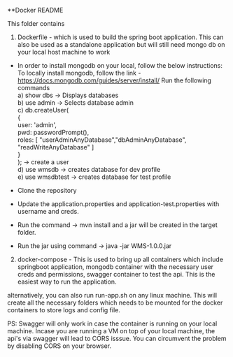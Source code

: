 **Docker README

This folder contains 
1. Dockerfile - which is used to build the spring boot application. This can also be used as a standalone application but will still need mongo db on your local host machine to work

- In order to install mongodb on your local, follow the below instructions:
To locally install mongodb, follow the link - https://docs.mongodb.com/guides/server/install/
 Run the following commands <br />
  a) show dbs -> Displays databases <br />
  b) use admin -> Selects database admin <br /> 
  c) db.createUser(    <br />
  {   <br />
    user: 'admin',  <br />
    pwd: passwordPrompt(),  <br />
    roles: [ "userAdminAnyDatabase","dbAdminAnyDatabase", "readWriteAnyDatabase" ] <br />
   } <br />
  ); -> create a user  <br />
  d) use wmsdb -> creates database for dev profile <br />
  e) use wmsdbtest -> creates database for test profile <br />
  
- Clone the repository <br />
- Update the application.properties and application-test.properties with username and creds.  <br />
- Run the command -> mvn install and a jar will be created in the target folder.  <br />
- Run the jar using command -> java -jar WMS-1.0.0.jar  <br />
 
  
2. docker-compose - This is used to bring up all containers which include springboot application, mongodb container with the necessary user creds and permissions, swagger container to test the api. This is the easiest way to run the application.

alternatively, you can also run run-app.sh on any linux machine. This will create all the necessary folders which needs to be mounted for the docker containers to store logs and config file. 

PS: Swagger will only work in case the container is running on your local machine. Incase you are running a VM on top of your local machine, the api's via swagger will lead to CORS isssue. You can circumvent the problem by disabling CORS on your browser.

